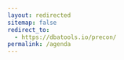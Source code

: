 ```yaml
---
layout: redirected
sitemap: false
redirect_to:
  - https://dbatools.io/precon/
permalink: /agenda
---
```

